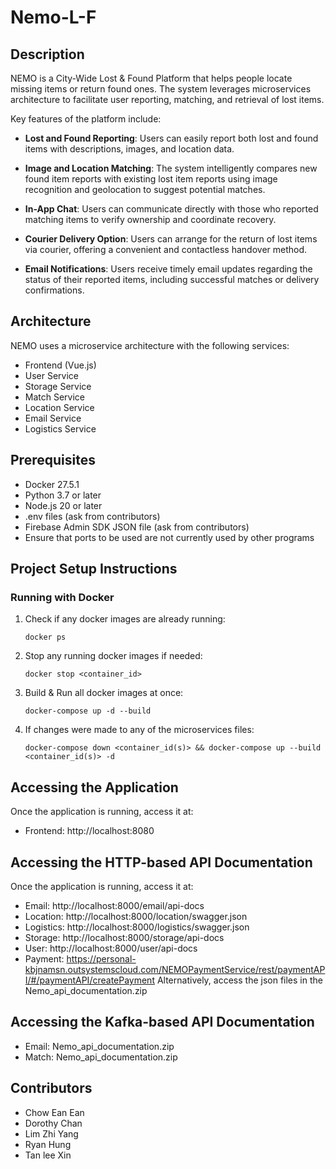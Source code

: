 # Nemo-L-F

## Description
NEMO is a City-Wide Lost & Found Platform that helps people locate missing items or return found ones. The system leverages microservices architecture to facilitate user reporting, matching, and retrieval of lost items.

Key features of the platform include:

- **Lost and Found Reporting**: Users can easily report both lost and found items with descriptions, images, and location data.

- **Image and Location Matching**: The system intelligently compares new found item reports with existing lost item reports using image recognition and geolocation to suggest potential matches.

- **In-App Chat**: Users can communicate directly with those who reported matching items to verify ownership and coordinate recovery.

- **Courier Delivery Option**: Users can arrange for the return of lost items via courier, offering a convenient and contactless handover method.

- **Email Notifications**: Users receive timely email updates regarding the status of their reported items, including successful matches or delivery confirmations.

## Architecture
NEMO uses a microservice architecture with the following services:
- Frontend (Vue.js)
- User Service
- Storage Service
- Match Service
- Location Service
- Email Service
- Logistics Service

## Prerequisites
- Docker 27.5.1
- Python 3.7 or later
- Node.js 20 or later
- .env files (ask from contributors)
- Firebase Admin SDK JSON file (ask from contributors)
- Ensure that ports to be used are not currently used by other programs

## Project Setup Instructions

### Running with Docker
1. Check if any docker images are already running:
   ```
   docker ps
   ```

2. Stop any running docker images if needed:
   ```
   docker stop <container_id>
   ```

3. Build & Run all docker images at once: 
   ```
   docker-compose up -d --build
   ```

4. If changes were made to any of the microservices files:
   ```
   docker-compose down <container_id(s)> && docker-compose up --build <container_id(s)> -d
   ```

## Accessing the Application
Once the application is running, access it at:
- Frontend: http://localhost:8080

## Accessing the HTTP-based API Documentation
Once the application is running, access it at:
- Email: http://localhost:8000/email/api-docs
- Location: http://localhost:8000/location/swagger.json
- Logistics: http://localhost:8000/logistics/swagger.json
- Storage: http://localhost:8000/storage/api-docs
- User: http://localhost:8000/user/api-docs
- Payment: https://personal-kbjnamsn.outsystemscloud.com/NEMOPaymentService/rest/paymentAPI/#/paymentAPI/createPayment
Alternatively, access the json files in the Nemo_api_documentation.zip

## Accessing the Kafka-based API Documentation
- Email: Nemo_api_documentation.zip
- Match: Nemo_api_documentation.zip

## Contributors
- Chow Ean Ean
- Dorothy Chan
- Lim Zhi Yang
- Ryan Hung
- Tan lee Xin